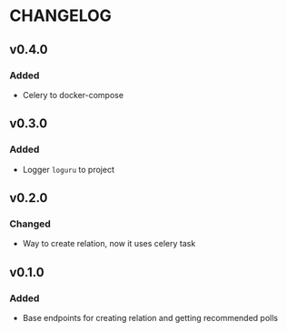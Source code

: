 # CHANGELOG

## v0.4.0

### Added

* Celery to docker-compose

## v0.3.0

### Added

* Logger `loguru` to project

## v0.2.0

### Changed

* Way to create relation, now it uses celery task

## v0.1.0

### Added

* Base endpoints for creating relation and getting recommended polls
